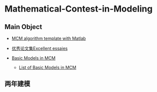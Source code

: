 # Mathematical-Contest-in-Modeling

## Main Object

- [MCM algorithm template with Matlab](/Code)

- [优秀论文集Excellent essaies](/ExcellentEssaies.md)

- [Basic Models in MCM](/BasicModelsinMCM)
    - [List of Basic Models in MCM](ListOfBasicModels.md)

## 两年建模



